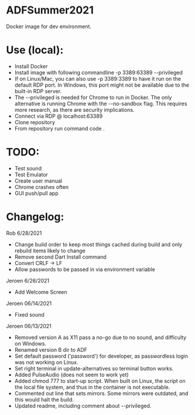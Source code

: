 # ADFSummer2021

Docker image for dev environment.

# Use (local):
* Install Docker
* Install image with following commandline -p 3389:63389 --privileged
* If on Linux/Mac, you can also use -p 3389:3389 to have it run on the default RDP port. In Windows, this port might not be available due to the built-in RDP server.
* The --privileged is needed for Chrome to run in Docker. The only alternative is running Chrome with the --no-sandbox flag. This requires more research, as there are security implications.
* Connect via RDP @ localhost:63389
* Clone repository
* From repository run command code .

# TODO:
* Test sound
* Test Emulator
* Create user manual
* Chrome crashes often
* GUI push/pull app

# Changelog:
Rob 6/28/2021
* Change build order to keep most things cached during build and only rebuild items likely to change
* Remove second Dart Install command
* Convert CRLF -> LF
* Allow passwords to be passed in via environment variable

Jeroen 6/26/2021
* Add Welcome Screen

Jeroen 06/14/2021
* Fixed sound

Jeroen 06/13/2021
* Removed version A as X11 pass a no-go due to no sound, and difficulty on Windows.
* Renamed version B dir to ADF
* Set default password ('password') for developer, as passwordless login was not working on Linux.
* Set right terminal in update-alternatives so terminal button works.
* Added PulseAudio (does not seem to work yet)
* Added chmod 777 to start-up script. When built on Linux, the script on the local file system, and thus in the container is not executable.
* Commented out line that sets mirrors. Some mirrors were outdated, and this would halt the build.
* Updated readme, including comment about --privileged.
